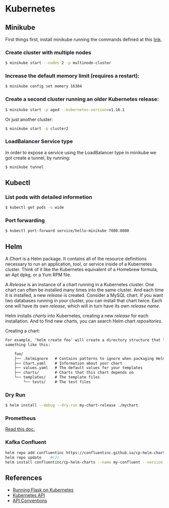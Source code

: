 # Kubernetes


## Minikube
First things first, install minikube running the commands defined at this [link](https://minikube.sigs.k8s.io/docs/start/).

### Create cluster with multiple nodes
```bash
$ minikube start --nodes 2 -p multinode-cluster
```

### Increase the default memory limit (requires a restart):
```bash
$ minikube config set memory 16384
```

### Create a second cluster running an older Kubernetes release:
```bash
$ minikube start -p aged --kubernetes-version=v1.16.1
```
Or just another cluster:
```bash
$ minikube start -p cluster2
```

### LoadBalancer Service type
In order to expose a service using the LoadBalancer type in minikube we got create a tunnel, by running:
```bash
$ minikube tunnel
```

## Kubectl

### List pods with detailed informetion
```bash
$ kubectl get pods -o wide
```

### Port forwarding
```bash
$ kubectl port-forward service/hello-minikube 7080:8080
```

## Helm

A _Chart_ is a Helm package. It contains all of the resource definitions necessary to run an application, tool, or service inside of a Kubernetes cluster. Think of it like the Kubernetes equivalent of a Homebrew formula, an Apt dpkg, or a Yum RPM file.

A _Release_ is an instance of a chart running in a Kubernetes cluster. One chart can often be installed many times into the same cluster. And each time it is installed, a new _release_ is created. Consider a MySQL chart. If you want two databases running in your cluster, you can install that chart twice. Each one will have its own _release_, which will in turn have its own _release name_.

Helm installs _charts_ into Kubernetes, creating a new _release_ for each installation. And to find new charts, you can search Helm chart _repositories_.

Creating a chart:

```txt
For example, 'helm create foo' will create a directory structure that looks
something like this:

    foo/
    ├── .helmignore   # Contains patterns to ignore when packaging Helm charts.
    ├── Chart.yaml    # Information about your chart
    ├── values.yaml   # The default values for your templates
    ├── charts/       # Charts that this chart depends on
    └── templates/    # The template files
        └── tests/    # The test files
```

### Dry Run
```bash
$ helm install --debug --dry-run my-chart-release ./mychart
```

### Prometheus

[Read this doc.](prometheus.md)

### Kafka Confluent
```bash
helm repo add confluentinc https://confluentinc.github.io/cp-helm-charts/   #(1)
helm repo update    #(2)
helm install confluentinc/cp-helm-charts --name my-confluent --version 0.6.0    #(3)
```


## References
- [Running Flask on Kubernetes](https://testdriven.io/blog/running-flask-on-kubernetes/)
- [Kubernetes API](https://kubernetes.io/docs/reference/kubernetes-api/)
- [API Conventions](https://github.com/kubernetes/community/blob/master/contributors/devel/sig-architecture/api-conventions.md#metadata)
